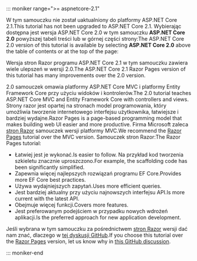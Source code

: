 ::: moniker range=">= aspnetcore-2.1"

<span data-ttu-id="7cccd-101">W tym samouczku nie został uaktualniony do platformy ASP.NET Core 2.1.</span><span class="sxs-lookup"><span data-stu-id="7cccd-101">This tutorial has not been upgraded to ASP.NET Core 2.1.</span></span> <span data-ttu-id="7cccd-102">Wybierając dostępna jest wersja ASP.NET Core 2.0 w tym samouczku **ASP.NET Core 2.0** powyższej tabeli treści lub w górnej części strony:</span><span class="sxs-lookup"><span data-stu-id="7cccd-102">The ASP.NET Core 2.0 version of this tutorial is available by selecting **ASP.NET Core 2.0** above the table of contents or at the top of the page:</span></span>

<span data-ttu-id="7cccd-103">Wersja stron Razor programu ASP.NET Core 2.1 w tym samouczku zawiera wiele ulepszeń w wersji 2.0.</span><span class="sxs-lookup"><span data-stu-id="7cccd-103">The ASP.NET Core 2.1 Razor Pages version of this tutorial has many improvements over the 2.0 version.</span></span>

<span data-ttu-id="7cccd-104">2.0 samouczek omawia platformy ASP.NET Core MVC i platformy Entity Framework Core przy użyciu widoków i kontrolerów.</span><span class="sxs-lookup"><span data-stu-id="7cccd-104">The 2.0 tutorial teaches ASP.NET Core MVC and Entity Framework Core with controllers and views.</span></span> <span data-ttu-id="7cccd-105">Strony razor jest opartej na stronach model programowania, który umożliwia tworzenie internetowego interfejsu użytkownika, łatwiejsze i bardziej wydajne.</span><span class="sxs-lookup"><span data-stu-id="7cccd-105">Razor Pages is a page-based programming model that makes building web UI easier and more productive.</span></span> <span data-ttu-id="7cccd-106">Firma Microsoft zaleca [stron Razor](xref:data/ef-rp/intro) samouczek wersji platformy MVC.</span><span class="sxs-lookup"><span data-stu-id="7cccd-106">We recommend the [Razor Pages](xref:data/ef-rp/intro) tutorial over the MVC version.</span></span> <span data-ttu-id="7cccd-107">Samouczek stron Razor:</span><span class="sxs-lookup"><span data-stu-id="7cccd-107">The Razor Pages tutorial:</span></span>

* <span data-ttu-id="7cccd-108">Łatwiej jest je wykonać.</span><span class="sxs-lookup"><span data-stu-id="7cccd-108">Is easier to follow.</span></span> <span data-ttu-id="7cccd-109">Na przykład kod tworzenia szkieletu znacznie uproszczono.</span><span class="sxs-lookup"><span data-stu-id="7cccd-109">For example, the scaffolding code has been significantly simplified.</span></span>
* <span data-ttu-id="7cccd-110">Zapewnia więcej najlepszych rozwiązań programu EF Core.</span><span class="sxs-lookup"><span data-stu-id="7cccd-110">Provides more EF Core best practices.</span></span>
* <span data-ttu-id="7cccd-111">Używa wydajniejszych zapytań.</span><span class="sxs-lookup"><span data-stu-id="7cccd-111">Uses more efficient queries.</span></span>
* <span data-ttu-id="7cccd-112">Jest bardziej aktualny przy użyciu najnowszych interfejsu API.</span><span class="sxs-lookup"><span data-stu-id="7cccd-112">Is more current with the latest API.</span></span>
* <span data-ttu-id="7cccd-113">Obejmuje więcej funkcji.</span><span class="sxs-lookup"><span data-stu-id="7cccd-113">Covers more features.</span></span>
* <span data-ttu-id="7cccd-114">Jest preferowanym podejściem w przypadku nowych wdrożeń aplikacji.</span><span class="sxs-lookup"><span data-stu-id="7cccd-114">Is the preferred approach for new application development.</span></span>

<span data-ttu-id="7cccd-115">Jeśli wybrana w tym samouczku za pośrednictwem [stron Razor](xref:data/ef-rp/intro) wersji dać nam znać, dlaczego w [tej dyskusji GitHub](https://github.com/aspnet/Docs/issues/6146).</span><span class="sxs-lookup"><span data-stu-id="7cccd-115">If you choose this tutorial over the [Razor Pages](xref:data/ef-rp/intro) version, let us know why in [this GitHub discussion](https://github.com/aspnet/Docs/issues/6146).</span></span>

::: moniker-end
